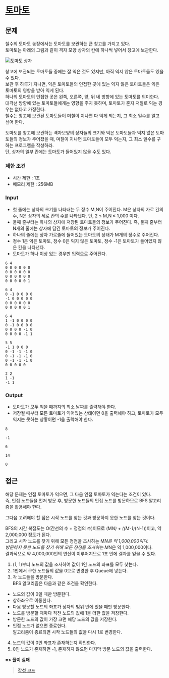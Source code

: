 # [토마토](https://www.acmicpc.net/problem/7576)

## 문제

철수의 토마토 농장에서는 토마토를 보관하는 큰 창고를 가지고 있다.<br>
토마토는 아래의 그림과 같이 격자 모양 상자의 칸에 하나씩 넣어서 창고에 보관한다.

![토마토 상자](https://upload.acmicpc.net/de29c64f-dee7-4fe0-afa9-afd6fc4aad3a/-/preview/)

창고에 보관되는 토마토들 중에는 잘 익은 것도 있지만, 아직 익지 않은 토마토들도 있을 수 있다.<br>
보관 후 하루가 지나면, 익은 토마토들의 인접한 곳에 있는 익지 않은 토마토들은 익은 토마토의 영향을 받아 익게 된다.<br>
하나의 토마토의 인접한 곳은 왼쪽, 오른쪽, 앞, 뒤 네 방향에 있는 토마토를 의미한다.<br>
대각선 방향에 있는 토마토들에게는 영향을 주지 못하며, 토마토가 혼자 저절로 익는 경우는 없다고 가정한다.<br>
철수는 창고에 보관된 토마토들이 며칠이 지나면 다 익게 되는지, 그 최소 일수를 알고 싶어 한다.

토마토를 창고에 보관하는 격자모양의 상자들의 크기와 익은 토마토들과 익지 않은 토마토들의 정보가 주어졌을 때, 며칠이 지나면 토마토들이 모두 익는지, 그 최소 일수를 구하는 프로그램을 작성하라.<br>
단, 상자의 일부 칸에는 토마토가 들어있지 않을 수도 있다.

### 제한 조건

* 시간 제한 : 1초
* 메모리 제한 : 256MB

### Input

* 첫 줄에는 상자의 크기를 나타내는 두 정수 M,N이 주어진다. M은 상자의 가로 칸의 수, N은 상자의 세로 칸의 수를 나타낸다. 단, 2 ≤ M,N ≤ 1,000 이다. 
* 둘째 줄부터는 하나의 상자에 저장된 토마토들의 정보가 주어진다. 즉, 둘째 줄부터 N개의 줄에는 상자에 담긴 토마토의 정보가 주어진다. 
* 하나의 줄에는 상자 가로줄에 들어있는 토마토의 상태가 M개의 정수로 주어진다. 
* 정수 1은 익은 토마토, 정수 0은 익지 않은 토마토, 정수 -1은 토마토가 들어있지 않은 칸을 나타낸다. 
* 토마토가 하나 이상 있는 경우만 입력으로 주어진다.

```
6 4
0 0 0 0 0 0
0 0 0 0 0 0
0 0 0 0 0 0
0 0 0 0 0 1
```
```
6 4
0 -1 0 0 0 0
-1 0 0 0 0 0
0 0 0 0 0 0
0 0 0 0 0 1
```
```
6 4
1 -1 0 0 0 0
0 -1 0 0 0 0
0 0 0 0 -1 0
0 0 0 0 -1 1
```
```
5 5
-1 1 0 0 0
0 -1 -1 -1 0
0 -1 -1 -1 0
0 -1 -1 -1 0
0 0 0 0 0
```
```
2 2
1 -1
-1 1
```

### Output

* 토마토가 모두 익을 때까지의 최소 날짜를 출력해야 한다. 
* 저장될 때부터 모든 토마토가 익어있는 상태이면 0을 출력해야 하고, 토마토가 모두 익지는 못하는 상황이면 -1을 출력해야 한다.

```
8
```
```
-1
```
```
6
```
```
14
```
```
0
```

## 접근

해당 문제는 인접 토마토가 익으면, 그 다음 인접 토마토가 익는다는 조건이 있다.<br>
즉, 인접 노드들을 먼저 방문 후, 방문한 노드들의 인접 노드를 방문하므로 BFS 알고리즘을 활용해야 한다.<br>

그다음 고려해야 할 점은 시작 노드를 찾는 것과 방문하지 못한 노드를 찾는 것이다.

BFS의 시간 복잡도는 O(간선의 수 + 정점의 수)이므로 (M*N) + ((M-1)*(N-1))이고, 약 2,000,000 정도가 된다.<br>
그리고 시작 노드를 찾기 위해 모든 정점을 조사하는 M*N은 약 1,000,000이다.<br>
방문하지 못한 노드를 찾기 위해 모든 정점을 조사하는 M*N은 약 1,000,000이다.<br>
결과적으로 약 4,000,000번의 연산이 이루어지므로 1초 안에 결과를 얻을 수 있다.

1. (1, 1)부터 노드의 값을 조사하여 값이 1인 노드의 좌표를 모두 찾는다.
2. 1번에서 구한 노드들의 값을 0으로 변경한 후 Queue에 넣는다.
3. 각 노드들을 방문한다.<br>
BFS 알고리즘은 다음과 같은 조건을 확인한다.
* 노드의 값이 0일 때만 방문한다.
* 상하좌우로 이동한다.
* 다음 방문할 노드의 좌표가 상자의 범위 안에 있을 때만 방문한다.
* 노드를 방문할 때마다 직전 노드의 값에 1을 더한 값을 저장한다.
* 방문한 노드의 값이 가장 크면 해당 노드의 값을 저장한다.
* 인접 노드가 없으면 종료한다.<br>
알고리즘이 종료되면 시작 노드들의 값을 다시 1로 변경한다.
4. 노드의 값이 0인 좌표가 존재하는지 확인한다.
5. 0인 노드가 존재하면 -1, 존재하지 않으면 마지막 방문 노드의 값을 출력한다.

**=> 풀이 실패**

> [작성 코드](https://github.com/Java-Algorithm-Study-Group/this-is-coding-test/blob/main/seungjun/src/baekjoon/q7576/Main.java)